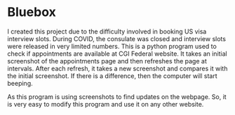# Bluebox

I created this project due to the difficulty involved in booking US visa interview slots. During COVID, the consulate was closed and interview slots were released in very limited numbers. This is a python program used to check if appointments are available at CGI Federal website. It takes an initial screenshot of the appointments page and then refreshes the page at intervals. After each refresh, it takes a new screenshot and compares it with the initial screenshot. If there is a difference, then the computer will start beeping.

As this program is using screenshots to find updates on the webpage. So, it is very easy to modify this program and use it on any other website.
